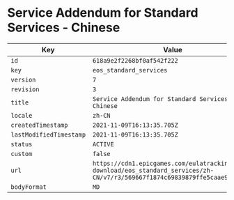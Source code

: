 # Service Addendum for Standard Services - Chinese

| Key | Value |
| --- | ----- |
| `id` | `618a9e2f2268bf0af542f222` |
| `key` | `eos_standard_services` |
| `version` | `7` |
| `revision` | `3` |
| `title` | `Service Addendum for Standard Services - Chinese` |
| `locale` | `zh-CN` |
| `createdTimestamp` | `2021-11-09T16:13:35.705Z` |
| `lastModifiedTimestamp` | `2021-11-09T16:13:35.705Z` |
| `status` | `ACTIVE` |
| `custom` | `false` |
| `url` | `https://cdn1.epicgames.com/eulatracking-download/eos_standard_services/zh-CN/v7/r3/569667f1874c69839879ffe5caae900d.pdf` |
| `bodyFormat` | `MD` |
